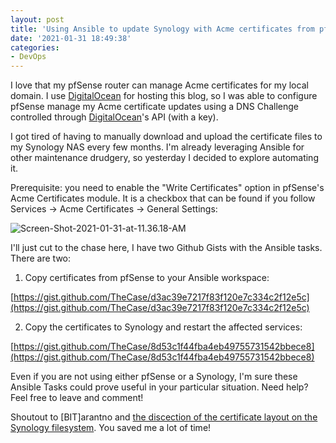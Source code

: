 ```yaml
---
layout: post
title: 'Using Ansible to update Synology with Acme certificates from pfSense Certificate Manager'
date: '2021-01-31 18:49:38'
categories:
- DevOps
---
```

I love that my pfSense router can manage Acme certificates for my local domain.  I use [DigitalOcean](https://m.do.co/c/9c55dc5264ba) for hosting this blog, so I was able to configure pfSense manage my Acme certificate updates using a DNS Challenge controlled through [DigitalOcean](https://m.do.co/c/9c55dc5264ba)'s API (with a key).

I got tired of having to manually download and upload the certificate files to my Synology NAS every few months.  I'm already leveraging Ansible for other maintenance drudgery, so yesterday I decided to explore automating it.

Prerequisite:  you need to enable the "Write Certificates" option in pfSense's Acme Certificates module.  It is a checkbox that can be found if you follow Services -> Acme Certificates -> General Settings:

![Screen-Shot-2021-01-31-at-11.36.18-AM](https://res.cloudinary.com/thecase/image/upload/q_auto:good/Screen-Shot-2021-01-31-at-11.36.18-AM.png)

I'll just cut to the chase here, I have two Github Gists with the Ansible tasks.  There are two:

1) Copy certificates from pfSense to your Ansible workspace:

[https://gist.github.com/TheCase/d3ac39e7217f83f120e7c334c2f12e5c](https://gist.github.com/TheCase/d3ac39e7217f83f120e7c334c2f12e5c)

2) Copy the certificates to Synology and restart the affected services:

[https://gist.github.com/TheCase/8d53c1f44fba4eb49755731542bbece8](https://gist.github.com/TheCase/8d53c1f44fba4eb49755731542bbece8)

Even if you are not using either pfSense or a Synology, I'm sure these Ansible Tasks could prove useful in your particular situation.  Need help?  Feel free to leave and comment!

Shoutout to \[BIT\]arantno and [the discection of the certificate layout on the Synology filesystem](https://dokuwiki.bitaranto.ch/doku.php?id=synologyimportcertfrompfsense).  You saved me a lot of time! 
